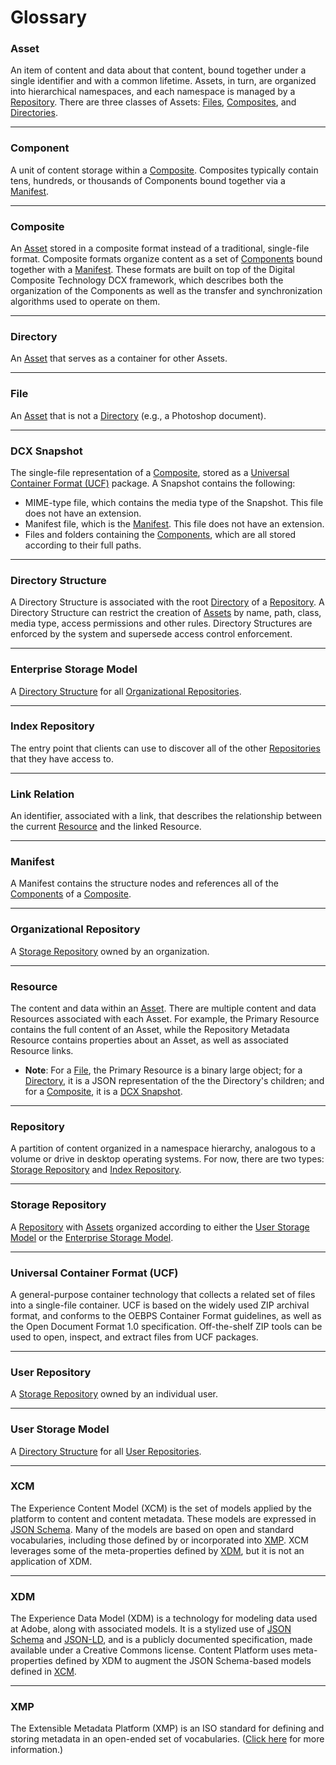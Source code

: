 # Glossary

### Asset

An item of content and data about that content, bound together under a single identifier and with a common lifetime. Assets, in turn, are organized into hierarchical namespaces, and each namespace is managed by a [Repository](#repository). There are three classes of Assets: [Files](#file), [Composites](#composite), and [Directories](#directory).

---

### Component

A unit of content storage within a [Composite](#composite). Composites typically contain tens, hundreds, or thousands of Components bound together via a [Manifest](#manifest).

---

### Composite

An [Asset](#asset) stored in a composite format instead of a traditional, single-file format. Composite formats organize content as a set of [Components](#component) bound together with a [Manifest](#manifest). These formats are built on top of the Digital Composite Technology DCX framework, which describes both the organization of the Components as well as the transfer and synchronization algorithms used to operate on them.

---

### Directory

An [Asset](#asset) that serves as a container for other Assets.

---

### File

An [Asset](#asset) that is not a [Directory](#directory) (e.g., a Photoshop document).

---

### DCX Snapshot

The single-file representation of a [Composite](#composite), stored as a [Universal Container Format (UCF)](#universal-container-format-ucf) package. A Snapshot contains the following:

- MIME-type file, which contains the media type of the Snapshot. This file does not have an extension.
- Manifest file, which is the [Manifest](#manifest). This file does not have an extension.
- Files and folders containing the [Components](#component), which are all stored according to their full paths.

---

### Directory Structure

A Directory Structure is associated with the root [Directory](#directory) of a [Repository](#repository). A Directory Structure can restrict the creation of [Assets](#asset) by name, path, class, media type, access permissions and other rules. Directory Structures are enforced by the system and supersede access control enforcement.

---

### Enterprise Storage Model

A [Directory Structure](#directory-structure) for all [Organizational Repositories](#organizational-repository).

---

### Index Repository

The entry point that clients can use to discover all of the other [Repositories](#repository) that they have access to.

---

### Link Relation

An identifier, associated with a link, that describes the relationship between the current [Resource](#resource) and the linked Resource.

---

### Manifest

A Manifest contains the structure nodes and references all of the [Components](#component) of a [Composite](#composite).

---

### Organizational Repository

A [Storage Repository](#storage-repository) owned by an organization.

---

### Resource

The content and data within an [Asset](#asset). There are multiple content and data Resources associated with each Asset. For example, the Primary Resource contains the full content of an Asset, while the Repository Metadata Resource contains properties about an Asset, as well as associated Resource links.

- **Note**: For a [File](#file), the Primary Resource is a binary large object; for a [Directory](#directory), it is a JSON representation of the the Directory's children; and for a [Composite](#composite), it is a [DCX Snapshot](#dcx-snapshot).

---

### Repository

A partition of content organized in a namespace hierarchy, analogous to a volume or drive in desktop operating systems. For now, there are two types: [Storage Repository](#storage-repository) and [Index Repository](#index-repository).

---

### Storage Repository

A [Repository](#repository) with [Assets](#asset) organized according to either the [User Storage Model](#user-storage-model) or the [Enterprise Storage Model](#enterprise-storage-model).

---

### Universal Container Format (UCF)

A general-purpose container technology that collects a related set of files into a single-file container. UCF is based on the widely used ZIP archival format, and conforms to the OEBPS Container Format guidelines, as well as the Open Document Format 1.0 specification. Off-the-shelf ZIP tools can be used to open, inspect, and extract files from UCF packages.

---

### User Repository

A [Storage Repository](#storage-repository) owned by an individual user.

---

### User Storage Model

A [Directory Structure](#directory-structure) for all [User Repositories](#user-repository).

---

### XCM

The Experience Content Model (XCM) is the set of models applied by the platform to content and content metadata. These models are expressed in [JSON Schema](https://json-schema.org/). Many of the models are based on open and standard vocabularies, including those defined by or incorporated into [XMP](#xmp). XCM leverages some of the meta-properties defined by [XDM](#xdm), but it is not an application of XDM.

---

### XDM

The Experience Data Model (XDM) is a technology for modeling data used at Adobe, along with associated models. It is a stylized use of [JSON Schema](https://json-schema.org/) and [JSON-LD](https://json-ld.org/), and is a publicly documented specification, made available under a Creative Commons license. Content Platform uses meta-properties defined by XDM to augment the JSON Schema-based models defined in [XCM](#xcm).

---

### XMP

The Extensible Metadata Platform (XMP) is an ISO standard for defining and storing metadata in an open-ended set of vocabularies. ([Click here](https://www.adobe.com/devnet/xmp.html) for more information.)
